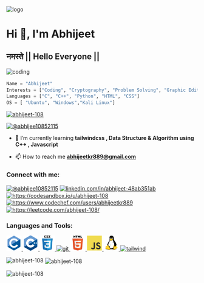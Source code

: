 ![logo](https://github.com/Abhijeet-108/Abhijeet-108/blob/main/Abhijeet..png)
# Hi 👋, I'm Abhijeet
## नमस्ते || Hello Everyone ||

<img align="center" width="400px" src="https://media.tenor.com/NOYF3f82b_gAAAAC/programmer.gif" alt="coding">

```python
Name = "Abhijeet"
Interests = ["Coding", "Cryptography", "Problem Solving", "Graphic Editing", "Photography", "Exploring various OS :)"]
Languages = ["C", "C++", "Python", "HTML", "CSS"]
OS = [ "Ubuntu", "Windows","Kali Linux"]

```

<p align="left"> <a href="https://github.com/ryo-ma/github-profile-trophy"><img src="https://github-profile-trophy.vercel.app/?username=abhijeet-108" alt="abhijeet-108" /></a> </p>

<p align="left"> <a href="https://twitter.com/@abhijee10852115" target="blank"><img src="https://img.shields.io/twitter/follow/@abhijee10852115?logo=twitter&style=for-the-badge" alt="@abhijee10852115" /></a> </p>

- 🌱 I’m currently learning **tailwindcss , Data Structure & Algorithm using C++ , Javascript**

- 📫 How to reach me **abhijeetkr889@gmail.com**

<h3 align="left">Connect with me:</h3>
<p align="left">
<a href="https://twitter.com/@abhijee10852115" target="blank"><img align="center" src="https://raw.githubusercontent.com/rahuldkjain/github-profile-readme-generator/master/src/images/icons/Social/twitter.svg" alt="@abhijee10852115" height="30" width="40" /></a>
<a href="https://linkedin.com/in/linkedin.com/in/abhijeet-48ab351ab" target="blank"><img align="center" src="https://raw.githubusercontent.com/rahuldkjain/github-profile-readme-generator/master/src/images/icons/Social/linked-in-alt.svg" alt="linkedin.com/in/abhijeet-48ab351ab" height="30" width="40" /></a>
<a href="https://codesandbox.com/https://codesandbox.io/u/abhijeet-108" target="blank"><img align="center" src="https://raw.githubusercontent.com/rahuldkjain/github-profile-readme-generator/master/src/images/icons/Social/codesandbox.svg" alt="https://codesandbox.io/u/abhijeet-108" height="30" width="40" /></a>
<a href="https://www.codechef.com/users/https://www.codechef.com/users/abhijeetkr889" target="blank"><img align="center" src="https://cdn.jsdelivr.net/npm/simple-icons@3.1.0/icons/codechef.svg" alt="https://www.codechef.com/users/abhijeetkr889" height="30" width="40" /></a>
<a href="https://www.leetcode.com/https://leetcode.com/abhijeet-108/" target="blank"><img align="center" src="https://raw.githubusercontent.com/rahuldkjain/github-profile-readme-generator/master/src/images/icons/Social/leet-code.svg" alt="https://leetcode.com/abhijeet-108/" height="30" width="40" /></a>
</p>

<h3 align="left">Languages and Tools:</h3>
<p align="left"> <a href="https://www.cprogramming.com/" target="_blank" rel="noreferrer"> <img src="https://raw.githubusercontent.com/devicons/devicon/master/icons/c/c-original.svg" alt="c" width="40" height="40"/> </a> <a href="https://www.w3schools.com/cpp/" target="_blank" rel="noreferrer"> <img src="https://raw.githubusercontent.com/devicons/devicon/master/icons/cplusplus/cplusplus-original.svg" alt="cplusplus" width="40" height="40"/> </a> <a href="https://www.w3schools.com/css/" target="_blank" rel="noreferrer"> <img src="https://raw.githubusercontent.com/devicons/devicon/master/icons/css3/css3-original-wordmark.svg" alt="css3" width="40" height="40"/> </a> <a href="https://git-scm.com/" target="_blank" rel="noreferrer"> <img src="https://www.vectorlogo.zone/logos/git-scm/git-scm-icon.svg" alt="git" width="40" height="40"/> </a> <a href="https://www.w3.org/html/" target="_blank" rel="noreferrer"> <img src="https://raw.githubusercontent.com/devicons/devicon/master/icons/html5/html5-original-wordmark.svg" alt="html5" width="40" height="40"/> </a> <a href="https://developer.mozilla.org/en-US/docs/Web/JavaScript" target="_blank" rel="noreferrer"> <img src="https://raw.githubusercontent.com/devicons/devicon/master/icons/javascript/javascript-original.svg" alt="javascript" width="40" height="40"/> </a> <a href="https://www.linux.org/" target="_blank" rel="noreferrer"> <img src="https://raw.githubusercontent.com/devicons/devicon/master/icons/linux/linux-original.svg" alt="linux" width="40" height="40"/> </a> <a href="https://tailwindcss.com/" target="_blank" rel="noreferrer"> <img src="https://www.vectorlogo.zone/logos/tailwindcss/tailwindcss-icon.svg" alt="tailwind" width="40" height="40"/> </a> </p>

<p><img align="left" src="https://github-readme-stats.vercel.app/api/top-langs?username=abhijeet-108&show_icons=true&locale=en&layout=compact" alt="abhijeet-108" /></p>

<p>&nbsp;<img align="center" src="https://github-readme-stats.vercel.app/api?username=abhijeet-108&show_icons=true&locale=en" alt="abhijeet-108" /></p>

<p><img align="center" src="https://github-readme-streak-stats.herokuapp.com/?user=abhijeet-108&" alt="abhijeet-108" /></p>
